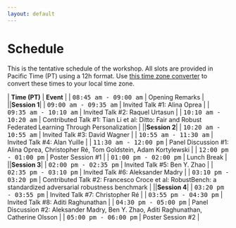```yaml
---
layout: default
---
```


# Schedule

This is the tentative schedule of the workshop. All slots are provided
in Pacific Time (PT) using
a 12h format. Use [this time zone converter](https://www.thetimezoneconverter.com) to convert
these times to your local time zone.

| **Time (PT)** | **Event** |
| <span style="font-family: monospace;">08:45 am - 09:00 am</span> | Opening Remarks |
||**Session 1**|
| <span style="font-family: monospace;">09:00 am - 09:35 am</span> | Invited Talk #1: Alina Oprea |
| <span style="font-family: monospace;">09:35 am - 10:10 am</span> | Invited Talk #2: Raquel Urtasun |
| <span style="font-family: monospace;">10:10 am - 10:20 am</span> | Contributed Talk #1: Tian Li et al: Ditto: Fair and Robust Federated Learning Through Personalization |
||**Session 2**|
| <span style="font-family: monospace;">10:20 am - 10:55 am</span> | Invited Talk #3: David Wagner |
| <span style="font-family: monospace;">10:55 am - 11:30 am</span> | Invited Talk #4: Alan Yuille |
| <span style="font-family: monospace;">11:30 am - 12:00 pm</span> | Panel Discussion #1: Alina Oprea, Christopher Ré, Tom Goldstein, Adam Kortylewski |
| <span style="font-family: monospace;">12:00 pm - 01:00 pm</span> | Poster Session #1 |
| <span style="font-family: monospace;">01:00 pm - 02:00 pm</span> | Lunch Break |
||**Session 3**|
| <span style="font-family: monospace;">02:00 pm - 02:35 pm</span> | Invited Talk #5: Ben Y. Zhao |
| <span style="font-family: monospace;">02:35 pm - 03:10 pm</span> | Invited Talk #6: Aleksander Madry |
| <span style="font-family: monospace;">03:10 pm - 03:20 pm</span> | Contributed Talk #2: Francesco Croce et al: RobustBench: a standardized adversarial robustness benchmark |
||**Session 4**|
| <span style="font-family: monospace;">03:20 pm - 03:55 pm</span> | Invited Talk #7: Christopher Ré |
| <span style="font-family: monospace;">03:55 pm - 04:30 pm</span> | Invited Talk #8: Aditi Raghunathan |
| <span style="font-family: monospace;">04:30 pm - 05:00 pm</span> | Panel Discussion #2: Aleksander Madry, Ben Y. Zhao, Aditi Raghunathan, Catherine Olsson |
| <span style="font-family: monospace;">05:00 pm - 06:00 pm</span> | Poster Session #2 |
